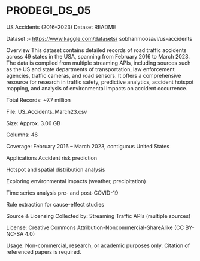 # PRODEGI_DS_05
US Accidents (2016–2023) Dataset README

Dataset :- https://www.kaggle.com/datasets/
sobhanmoosavi/us-accidents

Overview
This dataset contains detailed records of road traffic accidents across 49 states in the USA, spanning from February 2016 to March 2023. The data is compiled from multiple streaming APIs, including sources such as the US and state departments of transportation, law enforcement agencies, traffic cameras, and road sensors. It offers a comprehensive resource for research in traffic safety, predictive analytics, accident hotspot mapping, and analysis of environmental impacts on accident occurrence.

Total Records: ~7.7 million

File: US_Accidents_March23.csv

Size: Approx. 3.06 GB

Columns: 46

Coverage: February 2016 – March 2023, contiguous United States

Applications
Accident risk prediction

Hotspot and spatial distribution analysis

Exploring environmental impacts (weather, precipitation)

Time series analysis pre- and post-COVID-19

Rule extraction for cause-effect studies

Source & Licensing
Collected by: Streaming Traffic APIs (multiple sources)

License: Creative Commons Attribution-Noncommercial-ShareAlike (CC BY-NC-SA 4.0)

Usage: Non-commercial, research, or academic purposes only. Citation of referenced papers is required.
